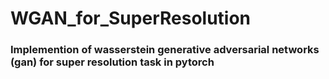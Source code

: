 # WGAN_for_SuperResolution

### Implemention of wasserstein generative adversarial networks (gan) for super resolution task in pytorch
